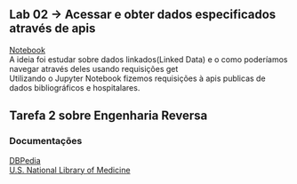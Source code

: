 ## Lab 02 -> Acessar e obter dados especificados através de apis
[Notebook](https://github.com/andreytdl/Analise-de-Dados/blob/master/lab01/notebook/Dado%20de%20queimadas%20pelo%20INPE.ipynb)
<br>
A ideia foi estudar sobre dados linkados(Linked Data) e o como poderíamos navegar através deles usando requisições get
<br>
Utilizando o Jupyter Notebook fizemos requisições à apis publicas de dados bibliográficos e hospitalares.
## Tarefa 2 sobre Engenharia Reversa
<h3>Documentações</h3>
<a href="http://vmdbpedia.informatik.uni-leipzig.de:8080/swagger-ui.html#/"> DBPedia </a><br>
<a href="https://id.nlm.nih.gov/"> U.S. National Library of Medicine </a>
